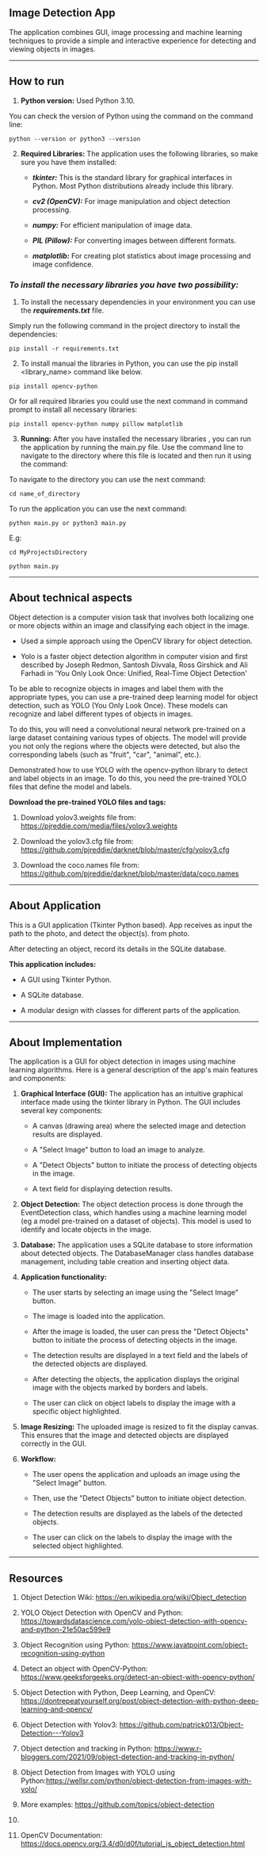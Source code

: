 ## Image Detection App

The application combines GUI, image processing and machine learning techniques to provide a simple and interactive
experience for detecting and viewing objects in images.

-------------------

## How to run

1. **Python version:** Used Python 3.10.

You can check the version of Python using the command on the command line:

```python --version or python3 --version```

2. **Required Libraries:** The application uses the following libraries, so make sure you have them installed:

    - ***tkinter:*** This is the standard library for graphical interfaces in Python. Most Python distributions already
      include this library.

    - ***cv2 (OpenCV):*** For image manipulation and object detection processing.

    - ***numpy:*** For efficient manipulation of image data.

    - ***PIL (Pillow):*** For converting images between different formats.

    - ***matplotlib:*** For creating plot statistics about image processing and image confidence.

### ***To install the necessary libraries you have two possibility:***

1. To install the necessary dependencies in your environment you can use the ***requirements.txt*** file.

Simply run the following command in the project directory to install the dependencies:

```pip install -r requirements.txt```

2. To install manual the libraries in Python, you can use the pip install <library_name> command like below.

```pip install opencv-python```

Or for all required libraries you could use the next command in command prompt to install all necessary libraries:

```pip install opencv-python numpy pillow matplotlib```

3. **Running:** After you have installed the necessary libraries , you can run the application by running the main.py
   file.
   Use the command line to navigate to the directory where this file is located and then run it using the command:

To navigate to the directory you can use the next command:

```cd name_of_directory```

To run the application you can use the next command:

```python main.py or python3 main.py```

E.g:

```
cd MyProjectsDirectory

python main.py
```

------------------------

## About technical aspects

Object detection is a computer vision task that involves both localizing one or more objects within an image and
classifying each object in the image.

- Used a simple approach using the OpenCV library for object detection.


- Yolo is a faster object detection algorithm in computer vision and first described by Joseph Redmon, Santosh Divvala,
  Ross Girshick and Ali Farhadi in 'You Only Look Once: Unified, Real-Time Object Detection'

To be able to recognize objects in images and label them with the appropriate types, you can use a pre-trained deep
learning model for object detection, such as YOLO (You Only Look Once). These
models can recognize and label different types of objects in images.

To do this, you will need a convolutional neural network pre-trained on a large dataset containing various types of
objects. The model will provide you not only the regions where the objects were detected, but also the corresponding
labels (such as "fruit", "car", "animal", etc.).

Demonstrated how to use YOLO with the opencv-python library to detect and label objects in an image. To do this, you
need the pre-trained YOLO files that define the model and labels.

**Download the pre-trained YOLO files and tags:**

1. Download yolov3.weights file from: https://pjreddie.com/media/files/yolov3.weights


2. Download the yolov3.cfg file from: https://github.com/pjreddie/darknet/blob/master/cfg/yolov3.cfg


3. Download the coco.names file from: https://github.com/pjreddie/darknet/blob/master/data/coco.names

--------------------

## About Application

This is a GUI application (Tkinter Python based). App receives as input the path to the photo, and detect the object(s).
from photo.

After detecting an object, record its details in the SQLite database.

**This application includes:**

- A GUI using Tkinter Python.

- A SQLite database.

- A modular design with classes for different parts of the application.

------------------------

## About Implementation

The application is a GUI for object detection in images using machine learning algorithms. Here is a general description
of the app's main features and components:

1. **Graphical Interface (GUI):** The application has an intuitive graphical interface made using the tkinter library in
   Python.
   The GUI includes several key components:

    - A canvas (drawing area) where the selected image and detection results are displayed.

    - A "Select Image" button to load an image to analyze.

    - A "Detect Objects" button to initiate the process of detecting objects in the image.

    - A text field for displaying detection results.


2. **Object Detection:** The object detection process is done through the EventDetection class, which handles using a
   machine learning model (eg a model pre-trained on a dataset of objects). This model is used to identify and locate
   objects in the image.


3. **Database:** The application uses a SQLite database to store information about detected objects. The DatabaseManager
   class handles database management, including table creation and inserting object data.


4. **Application functionality:**

    - The user starts by selecting an image using the "Select Image" button.

    - The image is loaded into the application.

    - After the image is loaded, the user can press the "Detect Objects" button to initiate the process of detecting
      objects in the image.

    - The detection results are displayed in a text field and the labels of the detected objects are displayed.

    - After detecting the objects, the application displays the original image with the objects marked by borders and
      labels.

    - The user can click on object labels to display the image with a specific object highlighted.


5. **Image Resizing:** The uploaded image is resized to fit the display canvas. This ensures that the image and detected
   objects are displayed correctly in the GUI.


6. **Workflow:**

    - The user opens the application and uploads an image using the "Select Image" button.

    - Then, use the "Detect Objects" button to initiate object detection.

    - The detection results are displayed as the labels of the detected objects.

    - The user can click on the labels to display the image with the selected object highlighted.

--------------------

## Resources

1. Object Detection Wiki: https://en.wikipedia.org/wiki/Object_detection


2. YOLO Object Detection with OpenCV and
   Python: https://towardsdatascience.com/yolo-object-detection-with-opencv-and-python-21e50ac599e9


3. Object Recognition using Python: https://www.javatpoint.com/object-recognition-using-python


4. Detect an object with OpenCV-Python: https://www.geeksforgeeks.org/detect-an-object-with-opencv-python/


5. Object Detection with Python, Deep Learning, and
   OpenCV: https://dontrepeatyourself.org/post/object-detection-with-python-deep-learning-and-opencv/


6. Object Detection with Yolov3: https://github.com/patrick013/Object-Detection---Yolov3


7. Object detection and tracking in Python: https://www.r-bloggers.com/2021/09/object-detection-and-tracking-in-python/


8. Object Detection from Images with YOLO using Python:https://wellsr.com/python/object-detection-from-images-with-yolo/


9. More examples: https://github.com/topics/object-detection


10.
11. OpenCV Documentation: https://docs.opencv.org/3.4/d0/d0f/tutorial_js_object_detection.html